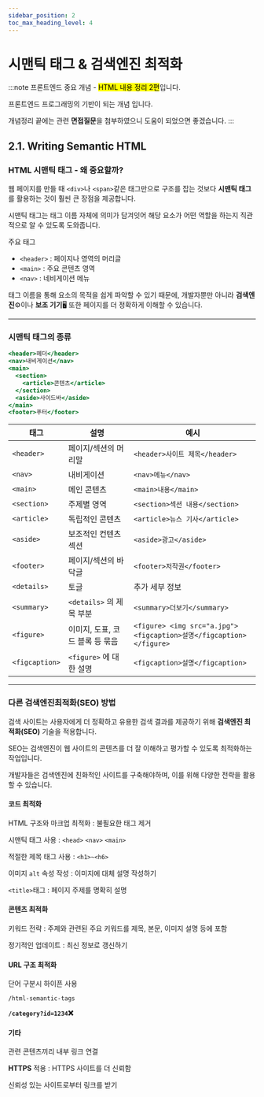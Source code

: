 ```yaml
---
sidebar_position: 2
toc_max_heading_level: 4
---
```


# 시맨틱 태그 & 검색엔진 최적화

:::note
프론트엔드 중요 개념 - <mark>HTML 내용 정리 2편</mark>입니다.

프론트엔드 프로그래밍의 기반이 되는 개념 입니다.

개념정리 끝에는 관련 **면접질문**을 첨부하였으니 도움이 되었으면 좋겠습니다.
:::


## 2.1.  Writing Semantic HTML


### HTML 시맨틱 태그 - 왜 중요할까?

웹 페이지를 만들 때 `<div>`나 `<span>`같은 태그만으로 구조를 잡는 것보다 **시맨틱 태그**를 활용하는 것이 훨씬 큰 장점을 제공합니다.

시맨틱 태그는 태그 이름 자체에 의미가 담겨잇어 해당 요소가 어떤 역할을 하는지 직관적으로 알 수 있도록 도와줍니다.

주요 태그  
- `<header>` : 페이지나 영역의 머리글
- `<main>` : 주요 콘텐츠 영역
- `<nav>` : 네비게이션 메뉴

태그 이름을 통해 요소의 목적을 쉽게 파악할 수 있기 때문에, 개발자뿐만 아니라 **검색엔진**⚙️이나 **보조 기기**🖥️ 또한 페이지를 더 정확하게 이해할 수 있습니다.


--- 



### 시맨틱 태그의 종류

```jsx
<header>헤더</header>
<nav>내비게이션</nav>
<main>
  <section>
    <article>콘텐츠</article>
  </section>
  <aside>사이드바</aside>
</main>
<footer>푸터</footer>

```
| 태그 | 설명 | 예시 |
| --- | --- | --- |
| `<header>` | 페이지/섹션의 머리말 | `<header>사이트 제목</header>` |
| `<nav>` | 내비게이션 | `<nav>메뉴</nav>` |
| `<main>` | 메인 콘텐츠 | `<main>내용</main>` |
| `<section>` | 주제별 영역 | `<section>섹션 내용</section>` |
| `<article>` | 독립적인 콘텐츠 | `<article>뉴스 기사</article>` |
| `<aside>` | 보조적인 컨텐츠 섹션 | `<aside>광고</aside>` |
| `<footer>` | 페이지/섹션의 바닥글 | `<footer>저작권</footer>` |
| `<details>` | 토글 | 추가 세부 정보 | `<footer>저작권</footer>` |
| `<summary>` | `<details>` 의 제목 부분 | `<summary>더보기</summary>` |
| `<figure>` | 이미지, 도표, 코드 블록 등 묶음 | `<figure> <img src="a.jpg"><figcaption>설명</figcaption></figure>` |
| `<figcaption>` | `<figure>` 에 대한 설명 | `<figcaption>설명</figcaption>` |



--- 


### 다른 검색엔진최적화(SEO) 방법
검색 사이트는 사용자에게 더 정확하고 유용한 검색 결과를 제공하기 위해 **검색엔진 최적화(SEO)** 기술을 적용합니다. 

SEO는 검색엔진이 웹 사이트의 콘텐츠를 더 잘 이해하고 평가할 수 있도록 최적화하는 작업입니다.

개발자들은 검색엔진에 친화적인 사이트를 구축해야하며, 이를 위해 다양한 전략을 활용할 수 있습니다.

#### 코드 최적화

HTML 구조와 마크업 최적화 : 불필요한 태그 제거

시맨틱 태그 사용 : `<head>` `<nav>` `<main>`

적절한 제목 태그 사용 : `<h1>~<h6>`

이미지 `alt` 속성 작성 : 이미지에 대체 설명 작성하기

`<title>`태그 : 페이지 주제를 명확히 설명

#### 콘텐츠 최적화

키워드 전략 : 주제와 관련된 주요 키워드를 제목, 본문, 이미지 설명 등에 포함

정기적인 업데이트 : 최신 정보로 갱신하기

#### URL 구조 최적화

단어 구분시 하이픈 사용

`/html-semantic-tags`

**`/category?id=1234`❌**

#### 기타

관련 콘텐츠끼리 내부 링크 연결

**HTTPS** 적용 : HTTPS 사이트를 더 신뢰함

신뢰성 있는 사이트로부터 링크를 받기